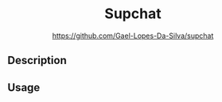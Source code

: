<div align="center">
	<h1>Supchat</h1>
    <a href="https://github.com/Gael-Lopes-Da-Silva/railroad">https://github.com/Gael-Lopes-Da-Silva/supchat</a>
</div>


Description
------------------------------------------------------------------



Usage
------------------------------------------------------------------
